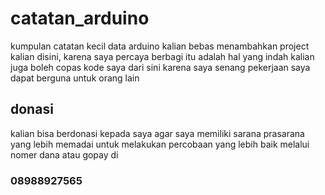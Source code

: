 # catatan_arduino
kumpulan catatan kecil data arduino
kalian bebas menambahkan project kalian disini, karena saya percaya berbagi itu adalah hal yang indah
kalian juga boleh copas kode saya dari sini karena saya senang pekerjaan saya dapat berguna untuk orang lain
## donasi
kalian bisa berdonasi kepada saya agar saya memiliki sarana prasarana yang lebih memadai untuk melakukan
percobaan yang lebih baik melalui nomer dana atau gopay di 
### 08988927565
